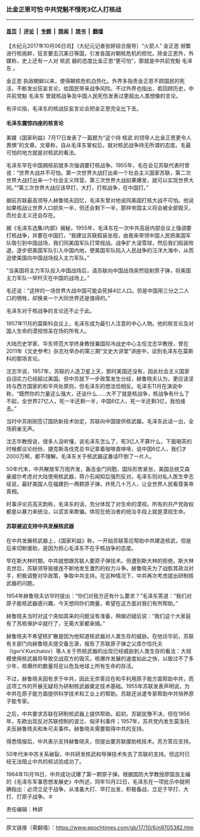 ### 比金正恩可怕 中共党魁不惜死3亿人打核战

---

#### [首页](../../../..?n9705382) &nbsp;|&nbsp; [评论](../../../../../epoch-comment?n9705382) &nbsp;|&nbsp; [专题](../../../../../epoch-special?n9705382) &nbsp;|&nbsp; [禁闻](../../../../../epoch-news?n9705382) &nbsp;|&nbsp; [禁书](../../../../../books?n9705382) &nbsp;|&nbsp; [翻墙](https://github.com/gfw-breaker/nogfw/blob/master/README.md?n9705382)


<div class="post_content" id="artbody" itemprop="articleBody">
 <!-- article content begin -->
 <p>
  【大纪元2017年10月06日讯】（大纪元记者张婷综合报导）“火箭人”
  <ok href="https://www.epochtimes.com/gb/tag/%E9%87%91%E6%AD%A3%E6%81%A9.html">
   金正恩
  </ok>
  频繁进行核挑衅，狂言要击沉美日等国，引发各国对朝核危机的担忧。除金正恩外，外媒称，史上还有一人对
  <ok href="https://www.epochtimes.com/gb/tag/%E6%A0%B8%E6%AD%A6.html">
   核武
  </ok>
  器的态度比金正恩“更可怕”，那就是中共前党魁
  <ok href="https://www.epochtimes.com/gb/tag/%E6%AF%9B%E6%B3%BD%E4%B8%9C.html">
   毛泽东
  </ok>
  。
 </p>
 <p>
  <ok href="https://www.epochtimes.com/gb/tag/%E9%87%91%E6%AD%A3%E6%81%A9.html">
   金正恩
  </ok>
  执政朝鲜以来，使得朝核危机白热化。外界多指责金正恩不顾国民的死活，不断发出狂妄言论，给国民带来战争风险。不过外界也指出，若回顾历史，中共前党魁
  <ok href="https://www.epochtimes.com/gb/tag/%E6%AF%9B%E6%B3%BD%E4%B8%9C.html">
   毛泽东
  </ok>
  曾就核战争及中国人民死伤发表过更超出人类想像的言论。
 </p>
 <p>
  有评论指，毛泽东的核战狂妄言论会把金正恩完全比下去。
 </p>
 <h4>
  毛泽东震惊四座的核言论
 </h4>
 <p>
  美媒《国家利益》7月17日发表了一篇题为“这个持
  <ok href="https://www.epochtimes.com/gb/tag/%E6%A0%B8%E6%AD%A6.html">
   核武
  </ok>
  的领导人比金正恩更令人畏惧”的文章。文章称，自从毛泽东掌权后，就对核武战争持无所谓的态度。毛最可怕的地方就是对核武的看法。
 </p>
 <p>
  毛泽东早在中国拥核前就多次强调要打核战争。1955年，毛在会见苏联代表时曾说：“世界大战并不可怕。第一次世界大战打出来一个社会主义国家苏联，第二次世界大战打出来一个社会主义阵营。第三次世界大战如果爆发，就可以实现世界大同。”“第三次世界大战应该早打，大打，打核战争，在中国打。”
 </p>
 <p>
  据前苏联最高领导人赫鲁晓夫回忆，毛泽东曾对他说同美国打核大战不可怕。他说如果核战让世界人口损失一半，但还会剩下一半，那样帝国主义将会被全部毁灭，而社会主义还会存在。
 </p>
 <p>
  据《毛泽东选集/内部》揭秘，1955年，毛泽东在一次中共高层内部会议上强调要打核战争，并要在中国打。“我建议苏联假装坐观，由我来带领中国人民把美国军队吸引到中国战场，我们同美国军队打常规战。战争扩大滚雪球，然后我们假装败退，逐步把美国军队引入中国内地，使美国军队陷入人民战争的汪洋大海中，从而迫使美国向中国战场投入主力军队。”
 </p>
 <p>
  “当美国将主力军队投入中国战场后，请苏联向中国战场突然投射原子弹，将美国主力军队一举歼灭在中国的战场上。”
 </p>
 <p>
  毛还说：“这样的一场世界大战中国可能会死掉4亿人口。但是中国用三分之二人口的牺牲，却换来一个大同世界还是值得的。”
 </p>
 <p>
  毛泽东对于核战争的言论还不止于此。
 </p>
 <p>
  1957年11月的莫斯科会议上，毛泽东成为最引人注意的中心人物。他的核言论及对国人生命的漠视惊呆在场的所有人。
 </p>
 <p>
  大陆历史学家、华东师范大学终身教授兼国际冷战史中心主任沈志华教授，曾在2011年《文史参考》杂志社举办的第三期“文史大讲堂”讲座中，谈到毛泽东在莫斯科的那场言论。
 </p>
 <p>
  沈志华说，1957年，苏联的人造卫星上天，那时美国还没有，因此社会主义国家自诩实力已经超过美国。但中苏就下一步政策发生分歧，赫鲁晓夫认为，更应该坚持与西方国家的和平共处原则，但毛泽东的想法恰相反。毛泽东11月在演说中称，“既然你的力量这么强大，还谈什么……大不了就是核战争，核战争有什么了不起，全世界27亿人，死一半还剩一半，中国6亿人，死一半还剩3亿，我怕谁去。”
 </p>
 <p>
  当时中苏刚刚签订国防新技术协定，苏联向中国提供核武器。毛泽东此话一出，全场鸦雀无声。
 </p>
 <p>
  沈志华教授说，很多人没听懂，说毛泽东怎么了，死3亿人不算什么，下面喝茶的时候都议论纷纷，捷克斯洛伐克总书记拿着咖啡直哆嗦，说中国6亿人，我们才2000万啊，都不理解。毛泽东关于核武器这番话吓倒了一片人。
 </p>
 <p>
  50年代末，中共解放军万炮齐发，轰击金门同胞，国际形势紧张，美国总统艾森豪威尔考虑对大陆使用核武器，蒋介石闻知后强烈反对。毛泽东则对私人医生李志绥说，最好美国人在福建扔一两颗原子弹，炸死几十万人，让全世界人民看穿美帝真相。
 </p>
 <p>
  时事评论员高天韵称，毛泽东的话，充分体现了对生命的漠视。所有的共产党政权都是以暴力来统治，以谎言来欺骗。体现在统治者的统治手段上就是漠视生命。
 </p>
 <h4>
  苏联被迫支持中共发展核武器
 </h4>
 <p>
  在中共发展核武器上，《国家利益》称，一开始苏联答应帮助中共建造核武，但是后来切断援助，是因为担心毛泽东不在乎核战争的态度。
 </p>
 <p>
  早在斯大林时期，中共就想跟苏联人要原子弹技术。但遭到斯大林的拒绝。斯大林去世后，苏联领导层接连不断地发生激烈的权力斗争。赫鲁晓夫为了战胜其政治对手，积极调整对华政策，争取中共支持。在这种情况下，中共再次考虑提出研制核武器的问题。
 </p>
 <p>
  1954年赫鲁晓夫访华时提出：“你们对我方还有什么要求？”毛泽东答道：“我们对原子能核武器感兴趣，今天想同你们商量，希望在这方面对我们有所帮助。”
 </p>
 <p>
  赫鲁晓夫当时对这个突如其来的问题没有准备，稍做迟疑后说：“我们这个大家庭有了苏核保护伞就行了，无需大家都来搞。”
 </p>
 <p>
  赫鲁晓夫不希望核扩散是因为他知道核武器对人类生存的威胁。在他访华前，苏联有关部门向赫鲁晓夫提交备忘录，报告了苏联原子弹之父库尔恰托夫（IgorV.Kurchatov）等人关于热核武器的出现已经威胁到人类生存的看法：大规模使用核武器将导致交战双方的毁灭。核爆炸发展的速度如此之快，以致过不了多少年，核爆炸的数量将足以危及地球上所有生命的存活。
 </p>
 <p>
  不过，赫鲁晓夫因有求于中共，因此无奈答应在和平利用原子能方面帮助中共，而这项工作的开展无疑将为研制核武器奠定技术基础。1955年苏联发表声明说，为中共在原子能方面提供科学技术和工业上的帮助。苏联还派遣专家帮助中共培养原子能专家。
 </p>
 <p>
  之后，中共要求苏联在研制核武器上提供帮助。起初，苏联犹豫不决，但在1956年，东欧出现反对苏联控制的波兰、匈牙利事件；1957年，苏共党内发生莫洛托夫反赫鲁晓夫和朱可夫事件。赫鲁晓夫需要取得中共的支持。
 </p>
 <p>
  得悉情报后，中共表示支持赫鲁晓夫，但提出要苏联援助核技术。苏方答应支持。
 </p>
 <p>
  50年代末中苏关系破裂，中共研发核武和导弹技术失去了苏联的支持。但这时已经无法阻止中共的核试验成功了。
 </p>
 <p>
  1964年10月16日，中共成功试爆了第一颗原子弹。根据国防大学教授廖国良主编的《毛泽东军事思想发展史》中所述，同年10月22日，毛泽东在一项批示中就明确指出：必须立足于战争，从准备大打、早打出发，积极备战，立足于早打、大打、打原子战争。＃
 </p>
 <p>
  责任编辑：林妍
 </p>
 <!-- article content end -->
 <div id="below_article_ad">
 </div>
</div>


---

原文链接（需翻墙）：https://www.epochtimes.com/gb/17/10/6/n9705382.htm